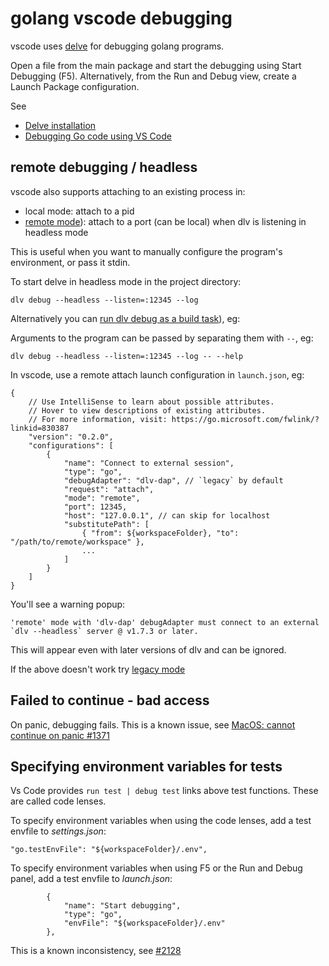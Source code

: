 # golang vscode debugging

vscode uses [delve](https://github.com/go-delve/delve) for debugging golang programs.

Open a file from the main package and start the debugging using Start Debugging (F5). Alternatively, from the Run and Debug view, create a Launch Package configuration.

See

- [Delve installation](https://github.com/go-delve/delve/tree/master/Documentation/installation)
- [Debugging Go code using VS Code](https://github.com/golang/vscode-go/blob/master/docs/debugging.md)

## remote debugging / headless

vscode also supports attaching to an existing process in:

- local mode: attach to a pid
- [remote mode](https://github.com/golang/vscode-go/blob/master/docs/debugging.md#remote-debugging)): attach to a port (can be local) when dlv is listening in headless mode

This is useful when you want to manually configure the program's environment, or pass it stdin.

To start delve in headless mode in the project directory:

```
dlv debug --headless --listen=:12345 --log
```

Alternatively you can [run dlv debug as a build task](https://github.com/microsoft/vscode-go/issues/219#issuecomment-449621513)), eg:

Arguments to the program can be passed by separating them with `--`, eg:

```
dlv debug --headless --listen=:12345 --log -- --help
```

In vscode, use a remote attach launch configuration in `launch.json`, eg:

```
{
    // Use IntelliSense to learn about possible attributes.
    // Hover to view descriptions of existing attributes.
    // For more information, visit: https://go.microsoft.com/fwlink/?linkid=830387
    "version": "0.2.0",
    "configurations": [
        {
            "name": "Connect to external session",
            "type": "go",
            "debugAdapter": "dlv-dap", // `legacy` by default
            "request": "attach",
            "mode": "remote",
            "port": 12345,
            "host": "127.0.0.1", // can skip for localhost
            "substitutePath": [
                { "from": ${workspaceFolder}, "to": "/path/to/remote/workspace" },
                ...
            ]
        }
    ]
}
```

You'll see a warning popup:

```
'remote' mode with 'dlv-dap' debugAdapter must connect to an external `dlv --headless` server @ v1.7.3 or later.
```

This will appear even with later versions of dlv and can be ignored.

If the above doesn't work try [legacy mode](https://github.com/golang/vscode-go/blob/master/docs/debugging-legacy.md#remote-debugging)

## Failed to continue - bad access

On panic, debugging fails. This is a known issue, see [MacOS: cannot continue on panic #1371](https://github.com/go-delve/delve/issues/1371)

## Specifying environment variables for tests

Vs Code provides `run test | debug test` links above test functions. These are called code lenses.

To specify environment variables when using the code lenses, add a test envfile to _settings.json_:

```
"go.testEnvFile": "${workspaceFolder}/.env",
```

To specify environment variables when using F5 or the Run and Debug panel, add a test envfile to _launch.json_:

```
        {
            "name": "Start debugging",
            "type": "go",
            "envFile": "${workspaceFolder}/.env"
        },
```

This is a known inconsistency, see [#2128](https://github.com/golang/vscode-go/issues/2128)
